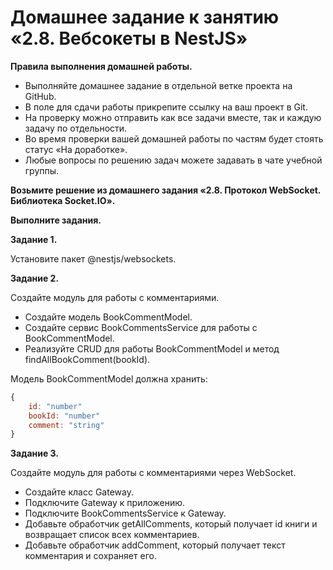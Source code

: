 # Домашнее задание к занятию «2.8. Вебсокеты в NestJS»

**Правила выполнения домашней работы.**
* Выполняйте домашнее задание в отдельной ветке проекта на GitHub.
* В поле для сдачи работы прикрепите ссылку на ваш проект в Git.
* На проверку можно отправить как все задачи вместе, так и каждую задачу по отдельности. 
* Во время проверки вашей домашней работы по частям будет стоять статус «На доработке».
* Любые вопросы по решению задач можете задавать в чате учебной группы.

**Возьмите решение из домашнего задания «2.8. Протокол WebSocket. Библиотека Socket.IO».**

**Выполните задания.**

**Задание 1.**

Установите пакет @nestjs/websockets.

**Задание 2.**

Создайте модуль для работы с комментариями.

- Создайте модель BookCommentModel.
- Создайте сервис BookCommentsService для работы с BookCommentModel.
- Реализуйте CRUD для работы BookCommentModel и метод findAllBookComment(bookId).

Модель BookCommentModel должна хранить: 

```js
{
    id: "number"
    bookId: "number"
    comment: "string"  
}

```


**Задание 3.**

Создайте модуль для работы с комментариями через WebSocket.
- Создайте класс Gateway.
- Подключите Gateway к приложению.
- Подключите BookCommentsService к Gateway.
- Добавьте обработчик getAllComments, который получает id книги и возвращает список всех комментариев.
- Добавьте обработчик addComment, который получает текст комментария и сохраняет его.
